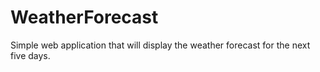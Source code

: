 # WeatherForecast
Simple web application that will display the weather forecast for the next five days.
